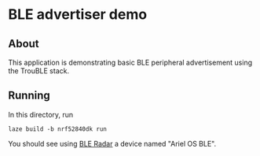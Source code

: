 # BLE advertiser demo

## About

This application is demonstrating basic BLE peripheral advertisement using the TrouBLE stack.

## Running

In this directory, run

    laze build -b nrf52840dk run

You should see using [BLE Radar](https://github.com/Semper-Viventem/MetaRadar) a device named "Ariel OS BLE".
